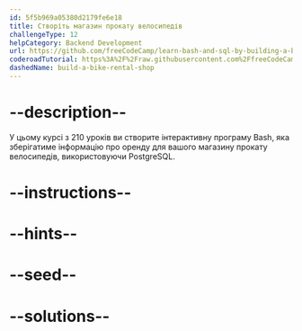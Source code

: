 ```yaml
---
id: 5f5b969a05380d2179fe6e18
title: Створіть магазин прокату велосипедів
challengeType: 12
helpCategory: Backend Development
url: https://github.com/freeCodeCamp/learn-bash-and-sql-by-building-a-bike-rental-shop
coderoadTutorial: https%3A%2F%2Fraw.githubusercontent.com%2FfreeCodeCamp%2Flearn-bash-and-sql-by-building-a-bike-rental-shop%2Fmain%2Ftutorial.json
dashedName: build-a-bike-rental-shop
---
```


# --description--

У цьому курсі з 210 уроків ви створите інтерактивну програму Bash, яка зберігатиме інформацію про оренду для вашого магазину прокату велосипедів, використовуючи PostgreSQL.

# --instructions--

# --hints--

# --seed--

# --solutions--
